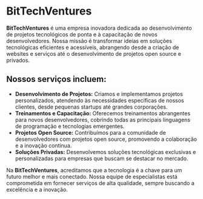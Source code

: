 # BitTechVentures

**BitTechVentures** é uma empresa inovadora dedicada ao desenvolvimento de projetos tecnológicos de ponta e à capacitação de novos desenvolvedores. Nossa missão é transformar ideias em soluções tecnológicas eficientes e acessíveis, abrangendo desde a criação de websites e serviços até o desenvolvimento de projetos open source e privados.

## Nossos serviços incluem:

- **Desenvolvimento de Projetos:** Criamos e implementamos projetos personalizados, atendendo às necessidades específicas de nossos clientes, desde pequenas startups até grandes corporações.
- **Treinamentos e Capacitação:** Oferecemos treinamentos abrangentes para novos desenvolvedores, cobrindo todas as principais linguagens de programação e tecnologias emergentes.
- **Projetos Open Source:** Contribuímos para a comunidade de desenvolvedores com projetos open source, promovendo a colaboração e a inovação contínua.
- **Soluções Privadas:** Desenvolvemos soluções tecnológicas exclusivas e personalizadas para empresas que buscam se destacar no mercado.

Na **BitTechVentures**, acreditamos que a tecnologia é a chave para um futuro melhor e mais conectado. Nossa equipe de especialistas está comprometida em fornecer serviços de alta qualidade, sempre buscando a excelência e a inovação.
